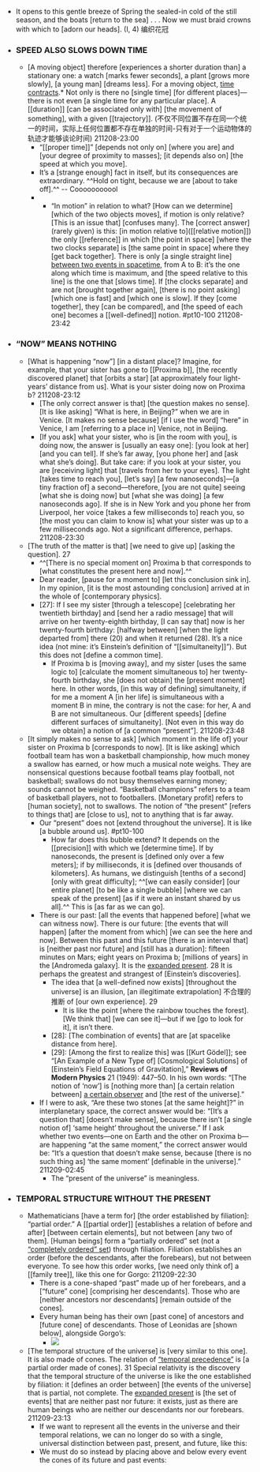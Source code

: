 - It opens
to this gentle breeze
of Spring
the sealed-in cold
of the still season,
and the boats [return to the sea] . . .
Now we must braid
crowns with which 
to [adorn our heads]. (I, 4) 编织花冠
- ### SPEED ALSO SLOWS DOWN TIME
    - [A moving object] therefore [experiences a shorter duration than] a stationary one: a watch [marks fewer seconds], a plant [grows more slowly], [a young man] [dreams less]. For a moving object, [time contracts](((weG9Xmga-))).* Not only is there no [single time] [for different places]— there is not even [a single time for any particular place]. A [[duration]] [can be associated only with] [the movement of something], with a given [[trajectory]].
(不仅不同位置不存在同一个统一的时间，实际上任何位置都不存在单独的时间-只有对于一个运动物体的轨迹才能够谈论时间)
211208-23:00
        - “[[proper time]]” [depends not only on] [where you are] and [your degree of proximity to masses]; [it depends also on] [the speed at which you move].
        - It’s a [strange enough] fact in itself, but its consequences are extraordinary. ^^Hold on tight, because we are [about to take off].^^ -- Cooooooooool
        - * “In motion” in relation to what? [How can we determine] [which of the two objects moves], if motion is only relative? [This is an issue that] [confuses many]. The [correct answer] (rarely given) is this: [in motion relative to]([[relative motion]]) the only [[reference]] in which [the point in space] [where the two clocks separate] is [the same point in space] where they [get back together]. There is only [a single straight line] [between two events in spacetime](((PyBKSCT4T))), from A to B: it’s the one along which time is maximum, and [the speed relative to this line] is the one that [slows time]. If [the clocks separate] and are not [brought together again], [there is no point asking] [which one is fast] and [which one is slow]. If they [come together], they [can be compared], and [the speed of each one] becomes a [[well-defined]] notion. #pt10-100
211208-23:42
- ### “NOW” MEANS NOTHING
    - [What is happening “now”] [in a distant place]? Imagine, for example, that your sister has gone to [[Proxima b]], [the recently discovered planet] that [orbits a star] [at approximately four light-years’ distance from us]. What is your sister doing now on Proxima b?
211208-23:12
        - [The only correct answer is that] [the question makes no sense]. [It is like asking] “What is here, in Beijing?” when we are in Venice. [It makes no sense because] [if I use the word] “here” in Venice, I am [referring to a place in] Venice, not in Beijing.
        - [If you ask] what your sister, who is [in the room with you], is doing now, the answer is [usually an easy one]: [you look at her] [and you can tell]. If she’s far away, [you phone her] and [ask what she’s doing]. But take care: if you look at your sister, you are [receiving light] that [travels from her to your eyes]. The light [takes time to reach you], [let’s say] [a few nanoseconds]—[a tiny fraction of] a second—therefore, [you are not quite] seeing [what she is doing now] but [what she was doing] [a few nanoseconds ago]. If she is in New York and you phone her from Liverpool, her voice [takes a few milliseconds to] reach you, so [the most you can claim to know is] what your sister was up to a few milliseconds ago. Not a significant difference, perhaps.
211208-23:30
    - [The truth of the matter is that] [we need to give up] [asking the question]. 27
        - ^^[There is no special moment on] Proxima b that corresponds to [what constitutes the present here and now].^^
        - Dear reader, [pause for a moment to] [let this conclusion sink in]. In my opinion, [it is the most astounding conclusion] arrived at in the whole of [contemporary physics].
        - [27]: If I see my sister [through a telescope] [celebrating her twentieth birthday] and [send her a radio message] that will arrive on her twenty-eighth birthday, [I can say that] now is her twenty-fourth birthday: [halfway between] [when the light departed from] there (20) and when it returned (28). It’s a nice idea (not mine: it’s Einstein’s definition of “[[simultaneity]]”). But this does not [define a common time]. 
            - If Proxima b is [moving away], and my sister [uses the same logic to] [calculate the moment simultaneous to] her twenty-fourth birthday, she [does not obtain] the [present moment] here. In other words, [in this way of defining] simultaneity, if for me a moment A [in her life] is simultaneous with a moment B in mine, the contrary is not the case: for her, A and B are not simultaneous. Our [different speeds] [define different surfaces of simultaneity]. [Not even in this way do we obtain] a notion of [a common “present”].
211208-23:48
    - [It simply makes no sense to ask] [which moment in the life of] your sister on Proxima b [corresponds to now]. [It is like asking] which football team has won a basketball championship, how much money a swallow has earned, or how much a musical note weighs. They are nonsensical questions because football teams play football, not basketball; swallows do not busy themselves earning money; sounds cannot be weighed. “Basketball champions” refers to a team of basketball players, not to footballers. [Monetary profit] refers to [human society], not to swallows. The notion of “the present” [refers to things that] are [close to us], not to anything that is far away. 
        - Our “present” does not [extend throughout the universe]. It is like [a bubble around us]. #pt10-100
            - How far does this bubble extend? It depends on the [[precision]] with which we [determine time]. If by nanoseconds, the present is [defined only over a few meters]; if by milliseconds, it is [defined over thousands of kilometers]. As humans, we distinguish [tenths of a second] [only with great difficulty]; ^^[we can easily consider] [our entire planet] [to be like a single bubble] [where we can speak of the present] [as if it were an instant shared by us all].^^ This is [as far as we can go].
        - There is our past: [all the events that happened before] [what we can witness now]. There is our future: [the events that will happen] [after the moment from which] [we can see the here and now]. Between this past and this future [there is an interval that] is [neither past nor future] and [still has a duration]: fifteen minutes on Mars; eight years on Proxima b; [millions of years] in the [Andromeda galaxy]. It is the [expanded present](((H6sJvp4r1))). 28 It is perhaps the greatest and strangest of [Einstein’s discoveries].
            - The idea that [a well-defined now exists] [throughout the universe] is an illusion, [an illegitimate extrapolation] 不合理的推断 of [our own experience]. 29
                - It is like the point [where the rainbow touches the forest]. [We think that] [we can see it]—but if we [go to look for it], it isn’t there.
            - [28]: [The combination of events] that are [at spacelike distance from here].
            - [29]: [Among the first to realize this] was [[Kurt Gödel]]; see “[An Example of a New Type of] [Cosmological Solutions] of [Einstein’s Field Equations of Gravitation],” __Reviews of Modern Physics__ 21 (1949): 447–50. In his own words: “[The notion of ‘now’] is [nothing more than] [a certain relation between] [a certain observer]([[observer]]) and [the rest of the universe].”
        - If I were to ask, “Are these two stones [at the same height]?” in interplanetary space, the correct answer would be: “[It’s a question that] [doesn’t make sense], because there isn’t [a single notion of] ‘same height’ throughout the universe.” If I ask whether two events—one on Earth and the other on Proxima b—are happening “at the same moment,” the correct answer would be: “It’s a question that doesn’t make sense, because [there is no such thing as] ‘the same moment’ [definable in the universe].”
211209-02:45
            - The “present of the universe” is meaningless.
- ### TEMPORAL STRUCTURE WITHOUT THE PRESENT
    - Mathematicians [have a term for] [the order established by filiation]: “partial order.” A [[partial order]] [establishes a relation of before and after] [between certain elements], but not between [any two of them]. [Human beings] form a “partially ordered” set (not a [“completely ordered” set](((1Snn-tJnf)))) through filiation. Filiation establishes an order (before the descendants, after the forebears), but not between everyone. To see how this order works, [we need only think of] a [[family tree]], like this one for Gorgo:
211209-22:30
        - There is a cone-shaped “past” made up of her forebears, and a [“future” cone] [comprising her descendants]. Those who are [neither ancestors nor descendants] [remain outside of the cones].
        - Every human being has their own [past cone] of ancestors and [future cone] of descendants. Those of Leonidas are [shown below], alongside Gorgo’s:
            - ![](https://firebasestorage.googleapis.com/v0/b/firescript-577a2.appspot.com/o/imgs%2Fapp%2FXELiu-NovaKG%2Fv7AT1IpTcx.jpg?alt=media&token=f316f7a2-8831-434d-a7fa-94a68635992a)
    - [The temporal structure of the universe] is [very similar to this one]. It is also made of cones. The relation of [“temporal precedence”](((TusF9aPca))) is [a partial order made of cones]. 31 Special relativity is the discovery that the temporal structure of the universe is like the one established by filiation: it [defines an order between] [the events of the universe] that is partial, not complete. The [expanded present](((H6sJvp4r1))) is [the set of events] that are neither past nor future: it exists, just as there are human beings who are neither our descendants nor our forebears.
211209-23:13
        - If we want to represent all the events in the universe and their temporal relations, we can no longer do so with a single, universal distinction between past, present, and future, like this:
        - We must do so instead by placing above and below every event the cones of its future and past events:
